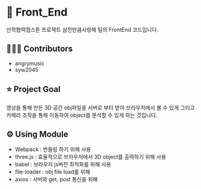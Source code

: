 # 🌈 Front_End

산학협력캡스톤 프로젝트
삼전만큼사랑해 팀의 FrontEnd 코드입니다.

## 🧑🏻‍💻 Contributors

-   angrymusic
-   syw2045

## ⭐️ Project Goal

영상을 통해 만든 3D 공간 obj파일을 서버로 부터 받아 브라우저에서 볼 수 있게 그리고 카메라 조작을 통해 이동하여 object를 분석할 수 있게 하는 것입니다.

## ⚙️ Using Module

-   Webpack : 번들링 하기 위해 사용
-   three.js : 효율적으로 브라우저에서 3D object를 출력하기 위해 사용
-   babel : 브라우저 js버전 최적화를 위해 사용
-   file-loader : obj file load를 위해
-   axios : 서버와 get, post 통신을 위해
